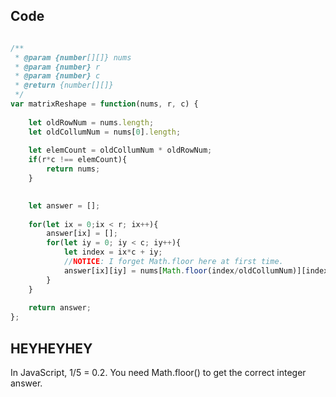 ## Code 

```javascript

/**
 * @param {number[][]} nums
 * @param {number} r
 * @param {number} c
 * @return {number[][]}
 */
var matrixReshape = function(nums, r, c) {
        
    let oldRowNum = nums.length;
    let oldCollumNum = nums[0].length;
    
    let elemCount = oldCollumNum * oldRowNum;
    if(r*c !== elemCount){
        return nums;
    }

    
    let answer = [];
    
    for(let ix = 0;ix < r; ix++){
        answer[ix] = [];
        for(let iy = 0; iy < c; iy++){
            let index = ix*c + iy;
            //NOTICE: I forget Math.floor here at first time.
            answer[ix][iy] = nums[Math.floor(index/oldCollumNum)][index%oldCollumNum];
        }
    }
    
    return answer;
};

```

## HEYHEYHEY

In JavaScript, 1/5 = 0.2. You need Math.floor() to get the correct integer answer.